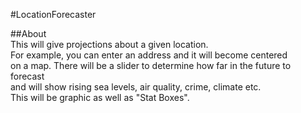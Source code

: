 #LocationForecaster  

##About  
This will give projections about a given location.  
For example, you can enter an address and it will become centered  
on a map. There will be a slider to determine how far in the future to forecast  
and will show rising sea levels, air quality, crime, climate etc.  
This will be graphic as well as "Stat Boxes".